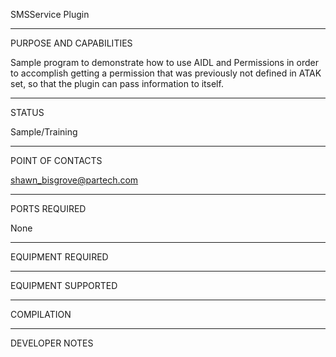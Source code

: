 SMSService Plugin


_________________________________________________________________
PURPOSE AND CAPABILITIES

Sample program to demonstrate how to use AIDL and Permissions in order to accomplish getting
a permission that was previously not defined in ATAK set, so that the plugin can pass information
to itself.





_________________________________________________________________
STATUS

Sample/Training

_________________________________________________________________
POINT OF CONTACTS

shawn_bisgrove@partech.com

_________________________________________________________________
PORTS REQUIRED

None

_________________________________________________________________
EQUIPMENT REQUIRED

_________________________________________________________________
EQUIPMENT SUPPORTED

_________________________________________________________________
COMPILATION

_________________________________________________________________
DEVELOPER NOTES

